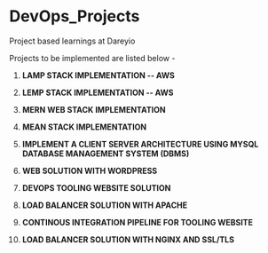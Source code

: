 # DevOps_Projects

Project based learnings at Dareyio

Projects to be implemented are listed below -

1. **LAMP STACK IMPLEMENTATION -- AWS**

2. **LEMP STACK IMPLEMENTATION -- AWS**

3. **MERN WEB STACK IMPLEMENTATION**

4. **MEAN STACK IMPLEMENTATION**

5. **IMPLEMENT A CLIENT SERVER ARCHITECTURE USING MYSQL DATABASE MANAGEMENT SYSTEM (DBMS)**

6. **WEB SOLUTION WITH WORDPRESS**

7. **DEVOPS TOOLING WEBSITE SOLUTION**

8. **LOAD BALANCER SOLUTION WITH APACHE**

9. **CONTINOUS INTEGRATION PIPELINE FOR TOOLING WEBSITE**

10. **LOAD BALANCER SOLUTION WITH NGINX AND SSL/TLS**
